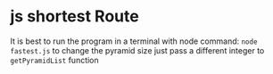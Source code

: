# js shortest Route
It is best to run the program in a terminal with node command: `node fastest.js`
to change the pyramid size just pass a different integer to `getPyramidList` function
